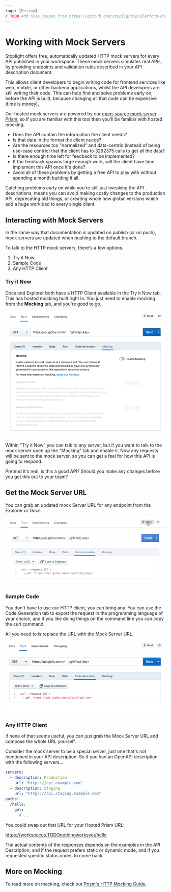 ```yaml
---
tags: [Design]
# TODO Add nice images from https://github.com/stoplightio/platform-docs/issues/6 if things dont change a bunch
---
```


# Working with Mock Servers

Stoplight offers free, automatically updated HTTP mock servers for every API published in your workspace. These mock servers simulates real APIs, by providing endpoints and validation rules described in your API description document. 

This allows client developers to begin writing code for frontend services like web, mobile, or other backend applications, whilst the API developers are still writing their code. This can help find and solve problems early on, before the API is built, because changing all that code can be expensive (time is money).

Our hosted mock servers are powered by our [open-source mock server Prism](https://stoplight.io/open-source/prism), so if you are familiar with this tool then you'll be familiar with hosted mocking.

- Does the API contain the information the client needs?
- Is that data in the format the client needs?
- Are the resources too "normalized" and data-centric (instead of being use-case centric) that the client has to 3292375 calls to get all the data?
- Is there enough time left for feedback to be implemented?
- If the feedback spawns large enough work, will the client have time implement this API once it's done?
- Avoid all of these problems by getting a free API to play with without spending a month building it all.

Catching problems early on while you're still just tweaking the API descriptions, means you can avoid making costly changes to the production API, deprecating old things, or creating whole new global versions which add a huge workload to every single client.

## Interacting with Mock Servers

In the same way that documentation is updated on publish (or on push), mock servers are updated when pushing to the default branch. 

To talk to the HTTP mock servers, there's a few options.

1. Try it Now
2. Sample Code
3. Any HTTP Client

### Try it Now

Docs and Explorer both have a HTTP Client available in the Try it Now tab. This has hosted mocking built right in. You just need to enable mocking from the **Mocking** tab, and you're good to go.

![Try it Now](../../assets/images/enable-mock.png)

Within "Try it Now" you can talk to any server, but if you want to talk to the mock server open up the "Mocking" tab and enable it. Now any requests will be sent to the mock server, so you can get a feel for how this API is going to respond. 

Pretend it's real, is this a good API? Should you make any changes before you get this out to your team? 

## Get the Mock Server URL

You can grab an updated mock Server URL for any endpoint from the Explorer or Docs.

![Hosted Mock URL](../../assets/images/hosted-mock-url.gif)

### Sample Code

You don't have to use our HTTP client, you can bring any. You can use the Code Generation tab to export the request in the programming language of your choice, and if you like doing things on the command line you can copy the curl command.

All you need to is replace the URL with the Mock Server URL. 

![Curl command](../../assets/images/curl-command.png)

### Any HTTP Client

If none of that seems useful, you can just grab the Mock Server URL and compose the whole URL yourself.

Consider the mock server to be a special server, just one that's not mentioned in your API description. So if you had an OpenAPI description with the following servers...

```yaml
servers:
  - description: Production
    url: "https://api.example.com"
  - description: Staging
    url: "https://api.staging.example.com"
paths:
  /hello:
    get: 
      # ...
```

You could swap out that URL for your Hosted Prism URL:

https://workspaces.TODOnothingworksyet/hello

The actual contents of the responses depends on the examples in the API Description, and if the request prefers static or dynamic mode, and if you requested specific status codes to come back. 

## More on Mocking

To read more on mocking, check out [Prism's HTTP Mocking Guide](https://stoplight.io/p/docs/gh/stoplightio/prism/docs/guides/01-mocking.md).
